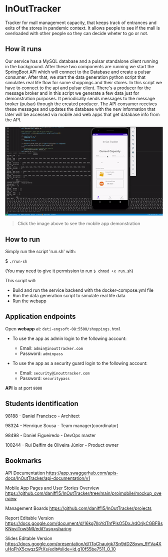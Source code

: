 # InOutTracker

Tracker for mall management capacity, that keeps track of entrances and exits of the stores in pandemic context.
It allows people to see if the mall is overloaded with other people so they can decide wheter to go or not.

## How it runs

Our service has a MySQL database and a pulsar standalone client running in the background. After these two components are running we start the SpringBoot API which will connect to the Database and create a pulsar consumer. After that, we start the data generation python script that simulates real life flow for some shoppings and their stores. In this script we have to connect to the api and pulsar client. There's a producer for the message broker and in this script we generate a few data just for demonstration purposes. It periodically sends messages to the message broker (pulsar) through the created producer. The API consumer receives these messages and updates the database with the new information that later will be accessed via mobile and web apps that get database info from the API.

<p align="center"><a href="https://www.youtube.com/watch?v=Fk02DnS6e-M">
    <img src="reports/images/mobiledemo.gif" alt="Demo">
  </a>
</p>

> Click the image above to see the mobile app demonstration

## How to run

Simply run the script 'run.sh' with:

$ `./run-sh`

(You may need to give it permission to run `$ chmod +x run.sh`)

This script will:
- Build and run the service backend with the docker-compose.yml file 
- Run the data generation script to simulate real life data
- Run the webapp

## Application endpoints

Open **webapp** at: `deti-engsoft-08:5500/shoppings.html`

- To use the app as admin login to the following account:
  - Email: `admin@inouttracker.com`
  - Password: `adminpass`

- To use the app as a security guard login to the following account:
  - Email: `security@inouttracker.com`
  - Password: `securitypass`

**API** is at port `8000`

## Students identification 

98188 - Daniel Francisco - Architect

98324 - Henrique Sousa - Team manager(coordinator)

98498 - Daniel Figueiredo - DevOps master

100244 - Rui Delfim de Oliveira Júnior - Product owner

## Bookmarks

API Documentation
https://app.swaggerhub.com/apis-docs/InOutTracker/api-documentation/v1

Mobile App Pages and User Stories Overview 
https://github.com/daniff15/InOutTracker/tree/main/projmobile/mockup_overview

Management Boards
https://github.com/daniff15/InOutTracker/projects

Report Editable Version
https://docs.google.com/document/d/16kg7lIpYdTnfPisO5DxJrdOrjkCGBFBsKNpyiTpw5MI/edit?usp=sharing

Slides Editable Version
https://docs.google.com/presentation/d/1ToChaujgk7Sp9dD28xwv_9YVa4XuHqFhX5cwqzSPtXs/edit#slide=id.g10f55be7511_0_10

